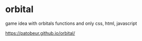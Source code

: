 # orbital
game idea with orbitals functions and only css, html, javascript

https://patobeur.github.io/orbital/

